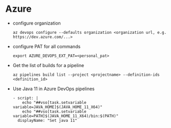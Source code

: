 # Azure

- configure organization
  ```
  az devops configure --defaults organization <organization url, e.g. https://dev.azure.com/...>
  ```

- configure PAT for all commands
  ```
  export AZURE_DEVOPS_EXT_PAT=<personal_pat>
  ```

- Get the list of builds for a pipeline
  ```
  az pipelines build list --project <projectname> --definition-ids <definition_id>
  ```

- Use Java 11 in Azure DevOps pipelines
  ```
  - script: |
      echo "##vso[task.setvariable variable=JAVA_HOME]$(JAVA_HOME_11_X64)"
      echo "##vso[task.setvariable variable=PATH]$(JAVA_HOME_11_X64)/bin:$(PATH)"
    displayName: "Set java 11"
  ```